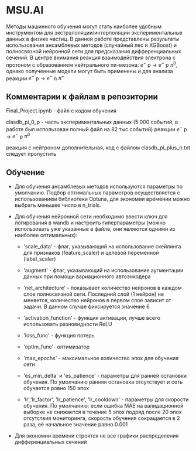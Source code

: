 # MSU.AI

Методы машинного обучения могут стать наиболее удобным инструментом для экстраполяции/интерполяции экспериментальных данных в физике частиц. В данной работе представлены результаты использования ансамблевых методов (случайный лес и XGBoost) и полносвязной нейронной сети для предсказания дифференциальных сечений. В центре внимания реакция взаимодействия электрона с протоном с образованием нейтрального пи-мезона: $e^{-}$ p -> $e^{-}$ p $\pi^{0}$, однако полученные модели могут быть применены и для анализа реакции $e^{-}$ p -> $e^{-}$ n $\pi^{+}$

## Комментарии к файлам в репозитории  

Final_Project.ipynb - файл с кодом обучения 

clasdb_pi_0_p - часть экспериментальных данных (5 000 событий, в работе был использован полный файл на 82 тыс событий) реакции $e^{-}$ p -> $e^{-}$ p $\pi^{0}$

реакция с нейтроном дополнительная, код с файлом clasdb_pi_plus_n.txt следует пропустить

## Обучение

* Для обучения ансамблевых методов используются параметры по умолчанию. Подбор оптимальных параметров осуществляется с использованием библиотеки Optuna, для экономии времении можно выбрать меньшее число в n_trials.

* Для обучения нейронной сети необходимо ввести ключ для логирования в wandb и настроить гиперпараметры (можно использовать уже указанные в файле, они являются одними из наиболее оптимальных):

    - 'scale_data' - флаг, указывающий на использование скейлинга для признаков (feature_scaler) и целевой переменной (label_scaler)

    - 'augment' - флаг, указывающий на использование аугментации данных при помощи вариационного автоэнкодера

    - 'net_architecture' - показывает количество нейронов в каждом слое полносвязной сети. Последний слой (1 нейрон) не меняется, количество нейронов в первом слое зависит от задачи. В данном случае фиксируется значение 6
    
    - 'activation_function' - функция активации, лучше всего использовать разновидности ReLU

    - 'loss_func' - функция потерь

    - 'optim_func'- оптимизатор

    - 'max_epochs' - максимальное количество эпох для обучения сети

    - 'es_min_delta' и 'es_patience' - параметры для ранней остановки обучения. По умолчанию ранняя остановка отсутствует и сеть обучается ровно 150 эпох

    - 'lr','lr_factor', 'lr_patience', 'lr_cooldown' - параметры для скорости обучения. По умолчанию: если ошибка MAE на валидационной выборке не снижается в течение 5 эпох подряд после 20 эпох отсутствия мониторинга, скорость обучения сокращается в 2 раза, её начальное значение равно 0.001

* Для экономии времени строятся не все графики распределения дифференциальных сечений


